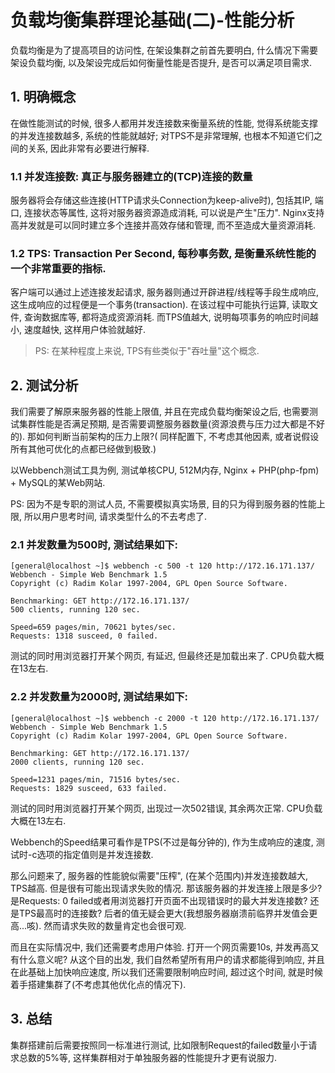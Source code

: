 # 负载均衡集群理论基础(二)-性能分析

负载均衡是为了提高项目的访问性, 在架设集群之前首先要明白, 什么情况下需要架设负载均衡, 以及架设完成后如何衡量性能是否提升, 是否可以满足项目需求.

## 1. 明确概念

在做性能测试的时候, 很多人都用并发连接数来衡量系统的性能, 觉得系统能支撑的并发连接数越多, 系统的性能就越好; 对TPS不是非常理解, 也根本不知道它们之间的关系, 因此非常有必要进行解释.

### 1.1 并发连接数: 真正与服务器建立的(TCP)连接的数量

服务器将会存储这些连接(HTTP请求头Connection为keep-alive时), 包括其IP, 端口, 连接状态等属性, 这将对服务器资源造成消耗, 可以说是产生"压力". Nginx支持高并发就是可以同时建立多个连接并高效存储和管理, 而不至造成大量资源消耗.

### 1.2 TPS: Transaction Per Second, 每秒事务数, 是衡量系统性能的一个非常重要的指标.

客户端可以通过上述连接发起请求, 服务器则通过开辟进程/线程等手段生成响应, 这生成响应的过程便是一个事务(transaction). 在该过程中可能执行运算, 读取文件, 查询数据库等, 都将造成资源消耗. 而TPS值越大, 说明每项事务的响应时间越小, 速度越快, 这样用户体验就越好.

> PS: 在某种程度上来说, TPS有些类似于"吞吐量"这个概念.

## 2. 测试分析

我们需要了解原来服务器的性能上限值, 并且在完成负载均衡架设之后, 也需要测试集群性能是否满足预期, 是否需要调整服务器数量(资源浪费与压力过大都是不好的). 那如何判断当前架构的压力上限?( 同样配置下, 不考虑其他因素, 或者说假设所有其他可优化的点都已经做到极致.)

以Webbench测试工具为例, 测试单核CPU, 512M内存, Nginx + PHP(php-fpm) + MySQL的某Web网站.

PS: 因为不是专职的测试人员, 不需要模拟真实场景, 目的只为得到服务器的性能上限, 所以用户思考时间, 请求类型什么的不去考虑了.

### 2.1 并发数量为500时, 测试结果如下:

```
[general@localhost ~]$ webbench -c 500 -t 120 http://172.16.171.137/
Webbench - Simple Web Benchmark 1.5
Copyright (c) Radim Kolar 1997-2004, GPL Open Source Software.

Benchmarking: GET http://172.16.171.137/
500 clients, running 120 sec.

Speed=659 pages/min, 70621 bytes/sec.
Requests: 1318 susceed, 0 failed.
```

测试的同时用浏览器打开某个网页, 有延迟, 但最终还是加载出来了. CPU负载大概在13左右.

### 2.2 并发数量为2000时, 测试结果如下:

```
[general@localhost ~]$ webbench -c 2000 -t 120 http://172.16.171.137/
Webbench - Simple Web Benchmark 1.5
Copyright (c) Radim Kolar 1997-2004, GPL Open Source Software.

Benchmarking: GET http://172.16.171.137/
2000 clients, running 120 sec.

Speed=1231 pages/min, 71516 bytes/sec.
Requests: 1829 susceed, 633 failed.
```

测试的同时用浏览器打开某个网页, 出现过一次502错误, 其余两次正常. CPU负载大概在13左右.

Webbench的Speed结果可看作是TPS(不过是每分钟的), 作为生成响应的速度, 测试时-c选项的指定值则是并发连接数.

那么问题来了, 服务器的性能貌似需要"压榨", (在某个范围内)并发连接数越大, TPS越高. 但是很有可能出现请求失败的情况. 那该服务器的并发连接上限是多少? 是Requests: 0 failed或者用浏览器打开页面不出现错误时的最大并发连接数? 还是TPS最高时的连接数? 后者的值无疑会更大(我想服务器崩溃前临界并发值会更高...咳). 然而请求失败的数量肯定也会很可观.

而且在实际情况中, 我们还需要考虑用户体验. 打开一个网页需要10s, 并发再高又有什么意义呢? 从这个目的出发, 我们自然希望所有用户的请求都能得到响应, 并且在此基础上加快响应速度, 所以我们还需要限制响应时间, 超过这个时间, 就是时候着手搭建集群了(不考虑其他优化点的情况下).

## 3. 总结

集群搭建前后需要按照同一标准进行测试, 比如限制Request的failed数量小于请求总数的5%等, 这样集群相对于单独服务器的性能提升才更有说服力.